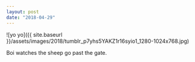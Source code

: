 ```yaml
---
layout: post
date: "2018-04-29"
---
```


![yo yo]({{ site.baseurl }}/assets/images/2018/tumblr_p7yhs5YAKZ1r16syio1_1280-1024x768.jpg)

Boi watches the sheep go past the gate.
